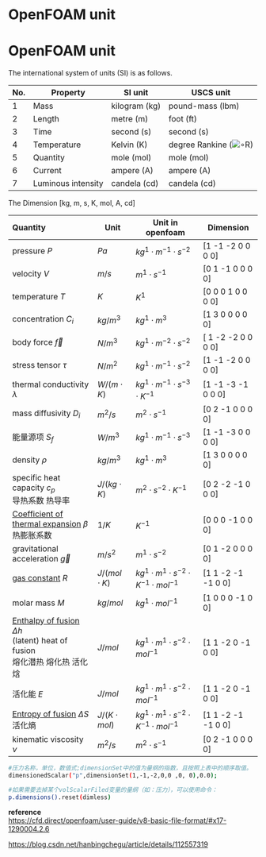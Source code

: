# OpenFOAM unit


# OpenFOAM unit
The international system of units (SI) is as follows.

| No. | Property           | SI unit       | USCS unit                                                                          |
| --- | ------------------ | ------------- | ---------------------------------------------------------------------------------- |
| 1   | Mass               | kilogram (kg) | pound-mass (lbm)                                                                   |
| 2   | Length             | metre (m)     | foot (ft)                                                                          |
| 3   | Time               | second (s)    | second (s)                                                                         |
| 4   | Temperature        | Kelvin (K)    | degree Rankine (![∘](https://cdn.cfd.direct/docs/user-guide-v8/img/user288x.png)R) |
| 5   | Quantity           | mole (mol)    | mole (mol)                                                                         |
| 6   | Current            | ampere (A)    | ampere (A)                                                                         |
| 7   | Luminous intensity | candela (cd)  | candela (cd)                                                                       |

The Dimension [kg, m, s, K, mol, A, cd]

| Quantity                                                                                                                                   | Unit              | Unit in openfoam                                          | Dimension          |
| :----------------------------------------------------------------------------------------------------------------------------------------- | ----------------- | --------------------------------------------------------- | ------------------ |
| pressure $P$                                                                                                                               | $Pa$              | $kg^1 \cdot m^{-1} \cdot s^{-2}$                          | [1 -1 -2 0 0 0 0]  |
| velocity $V$                                                                                                                               | $m/s$             | $m^1 \cdot s^{-1}$                                        | [0 1 -1 0 0 0 0]   |
| temperature $T$                                                                                                                            | $K$               | $K^1$                                                     | [0 0 0 1 0 0 0 0]  |
| concentration $C_i$                                                                                                                        | $kg/m^3$          | $kg^1 \cdot m^{3}$                                        | [1 3 0 0 0 0 0]    |
| body force $\vec{f}$                                                                                                                       | $N/m^3$           | $kg^1 \cdot m^{-2} \cdot s^{-2}$                          | [ 1 -2 -2 0 0 0 0] |
| stress tensor $\tau$                                                                                                                       | $N/m^2$           | $kg^1 \cdot m^{-1} \cdot s^{-2}$                          | [1 -1 -2 0 0 0 0]  |
| thermal conductivity $\lambda$                                                                                                             | $W/(m \cdot K)$   | $kg^1 \cdot m^{-1} \cdot s^{-3} \cdot K^{-1}$             | [1 -1 -3 -1 0 0 0] |
| mass diffusivity $D_i$                                                                                                                     | $m^2/s$           | $m^2 \cdot s^{-1}$                                        | [0 2 -1 0 0 0 0]   |
| 能量源项 $S_f$                                                                                                                             | $W/m^3$           | $kg^1 \cdot m^{-1} \cdot s^{-3}$                          | [1 -1 -3 0 0 0 0]  |
| density $\rho$                                                                                                                             | $kg/m^3$          | $kg^1 \cdot m^{3}$                                        | [1 3 0 0 0 0 0]    |
| specific heat capacity $c_p$ <br> 导热系数 热导率                                                                                          | $J/(kg \cdot K)$  | $m^2 \cdot s^{-2} \cdot K^{-1}$                           | [0 2 -2 -1 0 0 0]  |
| [Coefficient of thermal expansion](https://zh.wikipedia.org/zh-cn/热膨胀系数) $\beta$<br>热膨胀系数                                        | $1/K$             | $K^{-1}$                                                  | [0 0 0 -1 0 0 0]   |
| gravitational acceleration $\vec{g}$                                                                                                       | $m/s^2$           | $m^1 \cdot s^{-2}$                                        | [0 1 -2 0 0 0 0]   |
| [gas constant](https://zh.wikipedia.org/zh-cn/氣體常數) $R$                                                                                | $J/(mol \cdot K)$ | $kg^1 \cdot m^1 \cdot s^{-2} \cdot K^{-1} \cdot mol^{-1}$ | [1 1 -2 -1 -1 0 0] |
| molar mass $M$                                                                                                                             | $kg/mol$          | $kg^{1} \cdot mol^{-1}$                                   | [1 0 0 0 -1 0 0]   |
| [Enthalpy of fusion](https://en.wikipedia.org/wiki/Enthalpy_of_fusion) $\Delta h$ <br> (latent) heat of fusion <br> 熔化潜热 熔化热 活化焓 | $J/mol$           | $kg^1 \cdot m^1 \cdot s^{-2} \cdot mol^{-1}$              | [1 1 -2 0 -1 0 0]  |
| 活化能 $E$                                                                                                                                 | $J/mol$           | $kg^1 \cdot m^1 \cdot s^{-2} \cdot mol^{-1}$              | [1 1 -2 0 -1 0 0]  |
| [Entropy of fusion](https://en.wikipedia.org/wiki/Entropy_of_fusion) $\Delta S$ <br> 活化熵                                                | $J/(K \cdot mol)$ | $kg^1 \cdot m^1 \cdot s^{-2} \cdot K^{-1} \cdot mol^{-1}$ | [1 1 -2 -1 -1 0 0] |
| kinematic viscosity $\nu$                                                                                                                  | $m^2/s$           | $m^2 \cdot s^{-1}$                                        | [0 2 -1 0 0 0 0]   |

```bash
#压力名称，单位，数值式;dimensionSet中的值为量纲的指数，且按照上表中的顺序取值。
dimensionedScalar("p",dimensionSet(1,-1,-2,0,0 ,0, 0),0.0);

#如果需要去掉某个volScalarFiled变量的量纲（如：压力），可以使用命令：
p.dimensions().reset(dimless)
```



**reference**  
https://cfd.direct/openfoam/user-guide/v8-basic-file-format/#x17-1290004.2.6

https://blog.csdn.net/hanbingchegu/article/details/112557319

